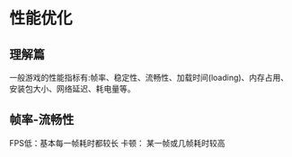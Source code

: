 # 性能优化

## 理解篇

一般游戏的性能指标有:帧率、稳定性、流畅性、加载时间(loading)、内存占用、安装包大小、网络延迟、耗电量等。


## 帧率-流畅性

FPS低：基本每一帧耗时都较长
卡顿： 某一帧或几帧耗时较高


